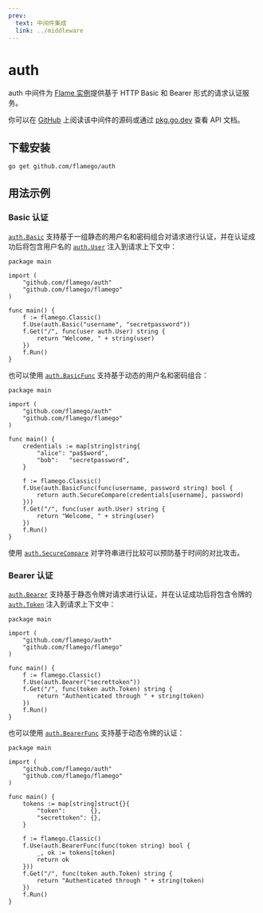 ```yaml
---
prev:
  text: 中间件集成
  link: ../middleware
---
```


# auth

auth 中间件为 [Flame 实例](../core-concepts.md#实例)提供基于 HTTP Basic 和 Bearer 形式的请求认证服务。

你可以在 [GitHub](https://github.com/flamego/auth) 上阅读该中间件的源码或通过 [pkg.go.dev](https://pkg.go.dev/github.com/flamego/auth?tab=doc) 查看 API 文档。

## 下载安装

```:no-line-numbers
go get github.com/flamego/auth
```

## 用法示例

### Basic 认证

[`auth.Basic`](https://pkg.go.dev/github.com/flamego/auth#Basic) 支持基于一组静态的用户名和密码组合对请求进行认证，并在认证成功后将包含用户名的 [`auth.User`](https://pkg.go.dev/github.com/flamego/auth#User) 注入到请求上下文中：

```go:no-line-numbers
package main

import (
	"github.com/flamego/auth"
	"github.com/flamego/flamego"
)

func main() {
	f := flamego.Classic()
	f.Use(auth.Basic("username", "secretpassword"))
	f.Get("/", func(user auth.User) string {
		return "Welcome, " + string(user)
	})
	f.Run()
}
```

也可以使用 [`auth.BasicFunc`](https://pkg.go.dev/github.com/flamego/auth#BasicFunc) 支持基于动态的用户名和密码组合：

```go:no-line-numbers{16}
package main

import (
	"github.com/flamego/auth"
	"github.com/flamego/flamego"
)

func main() {
	credentials := map[string]string{
		"alice": "pa$$word",
		"bob":   "secretpassword",
	}

	f := flamego.Classic()
	f.Use(auth.BasicFunc(func(username, password string) bool {
		return auth.SecureCompare(credentials[username], password)
	}))
	f.Get("/", func(user auth.User) string {
		return "Welcome, " + string(user)
	})
	f.Run()
}
```

使用 [`auth.SecureCompare`](https://pkg.go.dev/github.com/flamego/auth#SecureCompare) 对字符串进行比较可以预防基于时间的对比攻击。

### Bearer 认证

[`auth.Bearer`](https://pkg.go.dev/github.com/flamego/auth#Bearer) 支持基于静态令牌对请求进行认证，并在认证成功后将包含令牌的 [`auth.Token`](https://pkg.go.dev/github.com/flamego/auth#Token) 注入到请求上下文中：

```go:no-line-numbers
package main

import (
	"github.com/flamego/auth"
	"github.com/flamego/flamego"
)

func main() {
	f := flamego.Classic()
	f.Use(auth.Bearer("secrettoken"))
	f.Get("/", func(token auth.Token) string {
		return "Authenticated through " + string(token)
	})
	f.Run()
}
```

也可以使用 [`auth.BearerFunc`](https://pkg.go.dev/github.com/flamego/auth#BearerFunc) 支持基于动态令牌的认证：

```go:no-line-numbers
package main

import (
	"github.com/flamego/auth"
	"github.com/flamego/flamego"
)

func main() {
	tokens := map[string]struct{}{
		"token":       {},
		"secrettoken": {},
	}

	f := flamego.Classic()
	f.Use(auth.BearerFunc(func(token string) bool {
		_, ok := tokens[token]
		return ok
	}))
	f.Get("/", func(token auth.Token) string {
		return "Authenticated through " + string(token)
	})
	f.Run()
}
```
